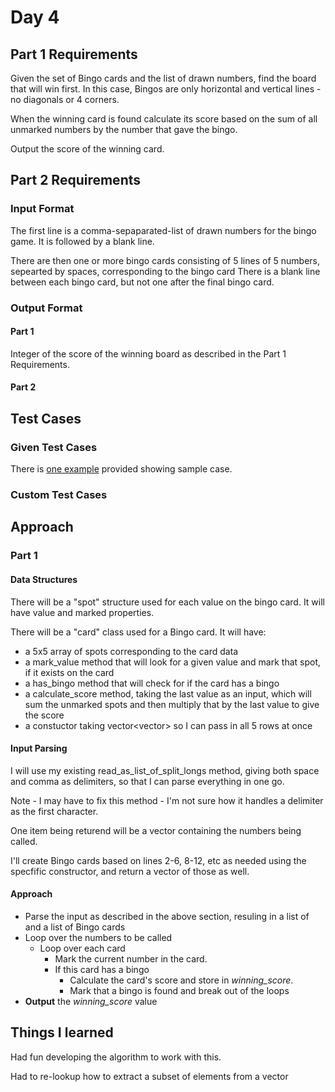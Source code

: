 # Day 4 #

## Part 1 Requirements ##

Given the set of Bingo cards and the list of drawn numbers, find the board that will win first. 
In this case, Bingos are only horizontal and vertical lines - no diagonals or 4 corners.

When the winning card is found calculate its score based on the sum of all unmarked numbers by the number that gave the bingo.

Output the score of the winning card.

## Part 2 Requirements ##

### Input Format ###

The first line is a comma-sepaparated-list of drawn numbers for the bingo game.
It is followed by a blank line.

There are then one or more bingo cards consisting of 5 lines of 5 numbers, sepearted by spaces, corresponding to the bingo card
There is a blank line between each bingo card, but not one after the final bingo card.

### Output Format ###

#### Part 1 ####

Integer of the score of the winning board as described in the Part 1 Requirements.

#### Part 2 ####


## Test Cases ##

### Given Test Cases ###

There is [one example](../data/test_cases/day4_test1.txt) provided showing sample case.

### Custom Test Cases ###


## Approach ##

### Part 1 ###

#### Data Structures ####

There will be a "spot" structure used for each value on the bingo card. It will have value and marked properties.

There will be a "card" class used for a Bingo card. It will have:
- a 5x5 array of spots corresponding to the card data
- a mark_value method that will look for a given value and mark that spot, if it exists on the card
- a has_bingo method that will check for if the card has a bingo
- a calculate_score method, taking the last value as an input, which will sum the unmarked spots and then multiply that by the last value to give the score
- a constuctor taking vector<vector<long>> so I can pass in all 5 rows at once

#### Input Parsing ####

I will use my existing read_as_list_of_split_longs method, giving both space and comma as delimiters, so that I can parse everything in one go.

Note - I may have to fix this method - I'm not sure how it handles a delimiter as the first character.

One item being returend will be a vector containing the numbers being called.

I'll create Bingo cards based on lines 2-6, 8-12, etc as needed using the specfific constructor, and return a vector of those as well.

#### Approach ####

- Parse the input as described in the above section, resuling in a list of and a list of Bingo cards
- Loop over the numbers to be called
    - Loop over each card
        - Mark the current number in the card.
        - If this card has a bingo
            - Calculate the card's score and store in *winning_score*.
            - Mark that a bingo is found and break out of the loops
- **Output** the *winning_score* value

## Things I learned ##

Had fun developing the algorithm to work with this.

Had to re-lookup how to extract a subset of elements from a vector


